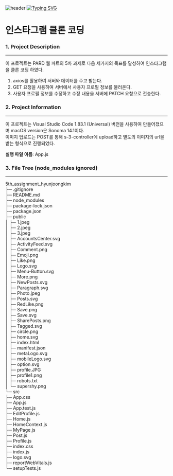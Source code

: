 ![header](https://capsule-render.vercel.app/api?type=waving&text=instagram_clone_coding&animation=blinking&fontColor=FFFFFF)
[![Typing SVG](https://readme-typing-svg.herokuapp.com?font=Architects+Daughter&color=80ed99&size=20&lines=Hello,+I+am+a+react+developer!;I+really+like+programming~!;So+i+want+to+develop+everyday!!;And+I'm+a+proud+GitHub+user)](https://git.io/typing-svg)

# 인스타그램 클론 코딩
### 1. Project Description
------------
이 프로젝트는 PARD 웹 파트의 5차 과제로 다음 세가지의 목표를 달성하여 인스타그램을 클론 코딩 하였다.   
1. axios를 활용하여 서버와 데이터를 주고 받는다.  
2. GET 요청을 사용하여 서버에서 사용자 프로필 정보를 불러온다.  
3. 사용자 프로필 정보를 수정하고 수정 내용을 서버에 PATCH 요청으로 전송한다.  

### 2. Project Information
------------
이 프로젝트는 Visual Studio Code 1.83.1 (Universal) 버전을 사용하여 만들어졌으며
macOS version은 Sonoma 14.1이다.  
이미지 업로드는 POST를 통해 s-3-controller에 upload하고 별도의 이미지의 url을 받는 형식으로 진행되었다.  

**실행 파일 이름**: App.js

### 3. File Tree (node_modules ignored)
------------
5th_assignment_hyunjoongkim  
├─ .gitignore  
├─ README.md  
├─ node_modules  
├─ package-lock.json  
├─ package.json  
├─ public  
│ ├─ 1.jpeg  
│ ├─ 2.jpeg  
│ ├─ 3.jpeg  
│ ├─ AccountsCenter.svg  
│ ├─ ActivityFeed.svg  
│ ├─ Comment.png  
│ ├─ Emoji.png  
│ ├─ Like.png  
│ ├─ Logo.svg  
│ ├─ Menu-Button.svg  
│ ├─ More.png  
│ ├─ NewPosts.svg  
│ ├─ Paragraph.svg  
│ ├─ Photo.jpeg  
│ ├─ Posts.svg  
│ ├─ RedLike.png  
│ ├─ Save.png  
│ ├─ Save.svg  
│ ├─ SharePosts.png  
│ ├─ Tagged.svg  
│ ├─ circle.png  
│ ├─ home.svg  
│ ├─ index.html  
│ ├─ manifest.json  
│ ├─ metaLogo.svg  
│ ├─ mobileLogo.svg  
│ ├─ option.svg  
│ ├─ profile.JPG  
│ ├─ profile1.png  
│ ├─ robots.txt  
│ └─ supershy.png  
└─ src  
├─ App.css  
├─ App.js  
├─ App.test.js  
├─ EditProfile.js  
├─ Home.js  
├─ HomeContext.js  
├─ MyPage.js  
├─ Post.js  
├─ Profile.js  
├─ index.css  
├─ index.js  
├─ logo.svg  
├─ reportWebVitals.js  
└─ setupTests.js  

